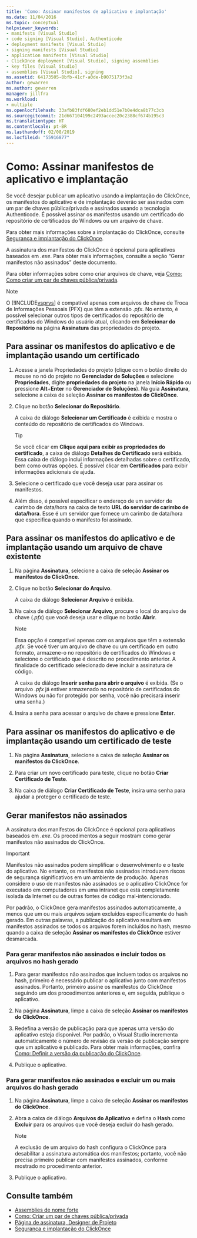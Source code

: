 ```yaml
---
title: 'Como: Assinar manifestos de aplicativo e implantação'
ms.date: 11/04/2016
ms.topic: conceptual
helpviewer_keywords:
- manifests [Visual Studio]
- code signing [Visual Studio], Authenticode
- deployment manifests [Visual Studio]
- signing manifests [Visual Studio]
- application manifests [Visual Studio]
- ClickOnce deployment [Visual Studio], signing assemblies
- key files [Visual Studio]
- assemblies [Visual Studio], signing
ms.assetid: 64173505-8bfb-41cf-a0de-b9075173f3a2
author: gewarren
ms.author: gewarren
manager: jillfra
ms.workload:
- multiple
ms.openlocfilehash: 33afb83fdf680ef2eb1dd51e7b0e4dca8b77c3cb
ms.sourcegitcommit: 21d667104199c2493accec20c2388cf674b195c3
ms.translationtype: HT
ms.contentlocale: pt-BR
ms.lasthandoff: 02/08/2019
ms.locfileid: "55916877"
---
```

# <a name="how-to-sign-application-and-deployment-manifests"></a>Como: Assinar manifestos de aplicativo e implantação

Se você desejar publicar um aplicativo usando a implantação do ClickOnce, os manifestos do aplicativo e de implantação deverão ser assinados com um par de chaves pública/privada e assinados usando a tecnologia Authenticode. É possível assinar os manifestos usando um certificado do repositório de certificados do Windows ou um arquivo de chave.

 Para obter mais informações sobre a implantação do ClickOnce, consulte [Segurança e implantação do ClickOnce](../deployment/clickonce-security-and-deployment.md).

 A assinatura dos manifestos do ClickOnce é opcional para aplicativos baseados em *.exe*. Para obter mais informações, consulte a seção “Gerar manifestos não assinados” deste documento.

 Para obter informações sobre como criar arquivos de chave, veja [Como: Como criar um par de chaves pública/privada](/dotnet/framework/app-domains/how-to-create-a-public-private-key-pair).

> [!NOTE]
> O [!INCLUDE[vsprvs](../code-quality/includes/vsprvs_md.md)] é compatível apenas com arquivos de chave de Troca de Informações Pessoais (PFX) que têm a extensão *.pfx*. No entanto, é possível selecionar outros tipos de certificados do repositório de certificados do Windows do usuário atual, clicando em **Selecionar do Repositório** na página **Assinatura** das propriedades do projeto.

## <a name="to-sign-application-and-deployment-manifests-using-a-certificate"></a>Para assinar os manifestos do aplicativo e de implantação usando um certificado

1.  Acesse a janela Propriedades do projeto (clique com o botão direito do mouse no nó do projeto no **Gerenciador de Soluções** e selecione **Propriedades**, digite **propriedades do projeto** na janela **Início Rápido** ou pressione **Alt**+**Enter** no **Gerenciador de Soluções**). Na guia **Assinatura**, selecione a caixa de seleção **Assinar os manifestos do ClickOnce**.

2.  Clique no botão **Selecionar do Repositório**.

     A caixa de diálogo **Selecionar um Certificado** é exibida e mostra o conteúdo do repositório de certificados do Windows.

    > [!TIP]
    > Se você clicar em **Clique aqui para exibir as propriedades do certificado**, a caixa de diálogo **Detalhes do Certificado** será exibida. Essa caixa de diálogo inclui informações detalhadas sobre o certificado, bem como outras opções. É possível clicar em **Certificados** para exibir informações adicionais de ajuda.

3.  Selecione o certificado que você deseja usar para assinar os manifestos.

4.  Além disso, é possível especificar o endereço de um servidor de carimbo de data/hora na caixa de texto **URL do servidor de carimbo de data/hora**. Esse é um servidor que fornece um carimbo de data/hora que especifica quando o manifesto foi assinado.

## <a name="to-sign-application-and-deployment-manifests-using-an-existing-key-file"></a>Para assinar os manifestos do aplicativo e de implantação usando um arquivo de chave existente

1.  Na página **Assinatura**, selecione a caixa de seleção **Assinar os manifestos do ClickOnce**.

2.  Clique no botão **Selecionar do Arquivo**.

     A caixa de diálogo **Selecionar Arquivo** é exibida.

3.  Na caixa de diálogo **Selecionar Arquivo**, procure o local do arquivo de chave (*.pfx*) que você deseja usar e clique no botão **Abrir**.

    > [!NOTE]
    > Essa opção é compatível apenas com os arquivos que têm a extensão *.pfx*. Se você tiver um arquivo de chave ou um certificado em outro formato, armazene-o no repositório de certificados do Windows e selecione o certificado que é descrito no procedimento anterior. A finalidade do certificado selecionado deve incluir a assinatura de código.

     A caixa de diálogo **Inserir senha para abrir o arquivo** é exibida. (Se o arquivo *.pfx* já estiver armazenado no repositório de certificados do Windows ou não for protegido por senha, você não precisará inserir uma senha.)

4.  Insira a senha para acessar o arquivo de chave e pressione **Enter**.

## <a name="to-sign-application-and-deployment-manifests-using-a-test-certificate"></a>Para assinar os manifestos do aplicativo e de implantação usando um certificado de teste

1.  Na página **Assinatura**, selecione a caixa de seleção **Assinar os manifestos do ClickOnce**.

2.  Para criar um novo certificado para teste, clique no botão **Criar Certificado de Teste**.

3.  Na caixa de diálogo **Criar Certificado de Teste**, insira uma senha para ajudar a proteger o certificado de teste.

## <a name="generate-unsigned-manifests"></a>Gerar manifestos não assinados

A assinatura dos manifestos do ClickOnce é opcional para aplicativos baseados em *.exe*. Os procedimentos a seguir mostram como gerar manifestos não assinados do ClickOnce.

> [!IMPORTANT]
> Manifestos não assinados podem simplificar o desenvolvimento e o teste do aplicativo. No entanto, os manifestos não assinados introduzem riscos de segurança significativos em um ambiente de produção. Apenas considere o uso de manifestos não assinados se o aplicativo ClickOnce for executado em computadores em uma intranet que está completamente isolada da Internet ou de outras fontes de código mal-intencionado.

 Por padrão, o ClickOnce gera manifestos assinados automaticamente, a menos que um ou mais arquivos sejam excluídos especificamente do hash gerado. Em outras palavras, a publicação do aplicativo resultará em manifestos assinados se todos os arquivos forem incluídos no hash, mesmo quando a caixa de seleção **Assinar os manifestos do ClickOnce** estiver desmarcada.

### <a name="to-generate-unsigned-manifests-and-include-all-files-in-the-generated-hash"></a>Para gerar manifestos não assinados e incluir todos os arquivos no hash gerado

1.  Para gerar manifestos não assinados que incluem todos os arquivos no hash, primeiro é necessário publicar o aplicativo junto com manifestos assinados. Portanto, primeiro assine os manifestos do ClickOnce seguindo um dos procedimentos anteriores e, em seguida, publique o aplicativo.

2.  Na página **Assinatura**, limpe a caixa de seleção **Assinar os manifestos do ClickOnce**.

3.  Redefina a versão de publicação para que apenas uma versão do aplicativo esteja disponível. Por padrão, o Visual Studio incrementa automaticamente o número de revisão da versão de publicação sempre que um aplicativo é publicado. Para obter mais informações, confira [Como: Definir a versão da publicação do ClickOnce](../deployment/how-to-set-the-clickonce-publish-version.md).

4.  Publique o aplicativo.

### <a name="to-generate-unsigned-manifests-and-exclude-one-or-more-files-from-the-generated-hash"></a>Para gerar manifestos não assinados e excluir um ou mais arquivos do hash gerado

1.  Na página **Assinatura**, limpe a caixa de seleção **Assinar os manifestos do ClickOnce**.

2.  Abra a caixa de diálogo **Arquivos do Aplicativo** e defina o **Hash** como **Excluir** para os arquivos que você deseja excluir do hash gerado.

    > [!NOTE]
    > A exclusão de um arquivo do hash configura o ClickOnce para desabilitar a assinatura automática dos manifestos; portanto, você não precisa primeiro publicar com manifestos assinados, conforme mostrado no procedimento anterior.

3.  Publique o aplicativo.

## <a name="see-also"></a>Consulte também

- [Assemblies de nome forte](/dotnet/framework/app-domains/strong-named-assemblies)
- [Como: Criar um par de chaves pública/privada](/dotnet/framework/app-domains/how-to-create-a-public-private-key-pair)
- [Página de assinatura, Designer de Projeto](../ide/reference/signing-page-project-designer.md)
- [Segurança e implantação do ClickOnce](../deployment/clickonce-security-and-deployment.md)